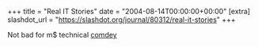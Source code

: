 +++
title = "Real IT Stories"
date = "2004-08-14T00:00:00+00:00"
[extra]
slashdot_url = "https://slashdot.org/journal/80312/real-it-stories"
+++

<p>Not bad for m$ technical <a href="http://www.microsoft.com/technet/abouttn/subscriptions/flash/promo/realstories/topten.mspx">comdey</a></p>

